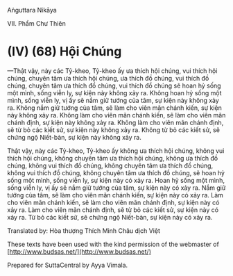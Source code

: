 Aṅguttara Nikāya

VII. Phẩm Chư Thiên

# (IV) (68) Hội Chúng

—Thật vậy, này các Tỷ-kheo, Tỷ-kheo ấy ưa thích hội chúng, vui thích hội chúng, chuyên tâm ưa thích hội chúng, ưa thích đồ chúng, vui thích đồ chúng, chuyên tâm ưa thích đồ chúng, vui thích đồ chúng sẽ hoan hỷ sống một mình, sống viễn ly, sự kiện này không xảy ra. Không hoan hỷ sống một mình, sống viễn ly, vị ấy sẽ nắm giữ tướng của tâm, sự kiện này không xảy ra. Không nắm giữ tướng của tâm, sẽ làm cho viên mãn chánh kiến, sự kiện này không xảy ra. Không làm cho viên mãn chánh kiến, sẽ làm cho viên mãn chánh định, sự kiện này không xảy ra. Không làm cho viên mãn chánh định, sẽ từ bỏ các kiết sử, sự kiện này không xảy ra. Không từ bỏ các kiết sử, sẽ chứng ngộ Niết-bàn, sự kiện này không xảy ra.

Thật vậy, này các Tỷ-kheo, Tỷ-kheo ấy không ưa thích hội chúng, không vui thích hội chúng, không chuyên tâm ưa thích hội chúng, không ưa thích đồ chúng, không vui thích đồ chúng, không chuyên tâm ưa thích đồ chúng, không vui thích đồ chúng, không chuyên tâm ưa thích đồ chúng, sẽ hoan hỷ sống một mình, sống viễn ly, sự kiện này có xảy ra. Hoan hỷ sống một mình, sống viễn ly, vị ấy sẽ nắm giữ tướng của tâm, sự kiện này có xảy ra. Nắm giữ tướng của tâm, sẽ làm cho viên mãn chánh kiến, sự kiện này có xảy ra. Làm cho viên mãn chánh kiến, sẽ làm cho viên mãn chánh định, sự kiện này có xảy ra. Làm cho viên mãn chánh định, sẽ từ bỏ các kiết sử, sự kiện này có xảy ra. Từ bỏ các kiết sử, sẽ chứng ngộ Niết-bàn, sự kiện này có xảy ra.

Translated by: Hòa thượng Thích Minh Châu dịch Việt

These texts have been used with the kind permission of the webmaster of [http://www.budsas.net/](http://www.budsas.net/)

Prepared for SuttaCentral by Ayya Vimala.